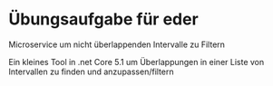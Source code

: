 # Übungsaufgabe für eder
Microservice um nicht überlappenden Intervalle zu Filtern

Ein kleines Tool in .net Core 5.1 um Überlappungen in einer Liste von Intervallen zu finden und anzupassen/filtern
